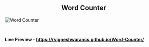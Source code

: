 <h2 align = "center"> Word Counter </h2>

![Word Counter](https://user-images.githubusercontent.com/112814057/210305893-5948db9d-1570-48c0-a86f-720fc764eccf.png)

<br>

**Live Preview - https://rvigneshwarancs.github.io/Word-Counter/**
